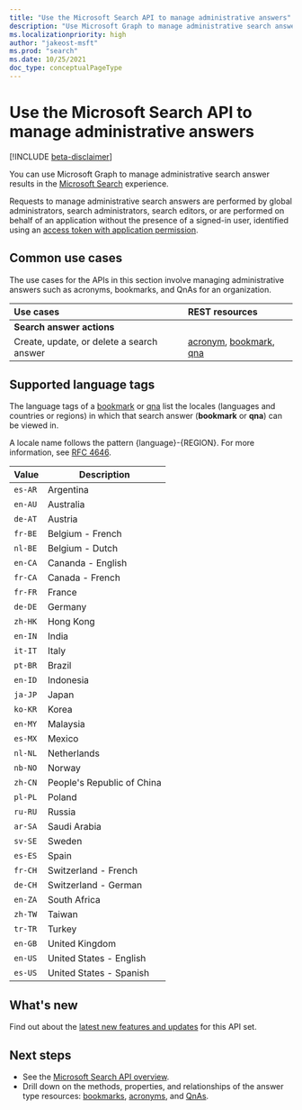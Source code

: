```yaml
---
title: "Use the Microsoft Search API to manage administrative answers"
description: "Use Microsoft Graph to manage administrative search answers in the Microsoft Search experience."
ms.localizationpriority: high
author: "jakeost-msft"
ms.prod: "search"
ms.date: 10/25/2021
doc_type: conceptualPageType
---
```


# Use the Microsoft Search API to manage administrative answers

[!INCLUDE [beta-disclaimer](../../includes/beta-disclaimer.md)]

You can use Microsoft Graph to manage administrative search answer results in the [Microsoft Search](/microsoftsearch/overview-microsoft-search) experience.

Requests to manage administrative search answers are performed by global administrators, search administrators, search editors, or are performed on behalf of an application without the presence of a signed-in user, identified using an [access token with application permission](/graph/auth-v2-service).

## Common use cases

The use cases for the APIs in this section involve managing administrative answers such as acronyms, bookmarks, and QnAs for an organization.

| Use cases                                        | REST resources                              |
|:-------------------------------------------------|:--------------------------------------------|
| **Search answer actions**                        |                                             |
| Create, update, or delete a search answer        | [acronym](search-acronym.md), [bookmark](search-bookmark.md), [qna](search-qna.md) |

## Supported language tags
The language tags of a [bookmark](search-bookmark.md) or [qna](search-qna.md) list the locales (languages and countries or regions) in which that search answer (**bookmark** or **qna**) can be viewed in.

A locale name follows the pattern {language}-{REGION}. For more information, see [RFC 4646](https://datatracker.ietf.org/doc/html/rfc4646).

| Value       | Description |
| ----------- | ----------  |
|`es-AR`| Argentina |
|`en-AU`| Australia |
|`de-AT`| Austria |
|`fr-BE`| Belgium - French |
|`nl-BE`| Belgium - Dutch |
|`en-CA`| Cananda - English |
|`fr-CA`| Canada - French |
|`fr-FR`| France |
|`de-DE`| Germany |
|`zh-HK`| Hong Kong |
|`en-IN`| India |
|`it-IT`| Italy |
|`pt-BR`| Brazil |
|`en-ID`| Indonesia |
|`ja-JP`| Japan |
|`ko-KR`| Korea |
|`en-MY`| Malaysia |
|`es-MX`| Mexico |
|`nl-NL`| Netherlands |
|`nb-NO`| Norway |
|`zh-CN`| People's Republic of China |
|`pl-PL`| Poland |
|`ru-RU`| Russia |
|`ar-SA`| Saudi Arabia |
|`sv-SE`| Sweden |
|`es-ES`| Spain |
|`fr-CH`| Switzerland - French |
|`de-CH`| Switzerland - German |
|`en-ZA`| South Africa |
|`zh-TW`| Taiwan |
|`tr-TR`| Turkey |
|`en-GB`| United Kingdom |
|`en-US`| United States - English |
|`es-US`| United States - Spanish |

## What's new
Find out about the [latest new features and updates](/graph/whats-new-overview) for this API set.

## Next steps

- See the [Microsoft Search API overview](/graph/search-concept-overview).
- Drill down on the methods, properties, and relationships of the answer type resources: [bookmarks](search-bookmark.md), [acronyms](search-acronym.md), and [QnAs](search-qna.md).

